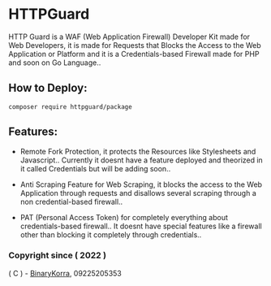 # HTTPGuard
HTTP Guard is a WAF (Web Application Firewall) Developer Kit made for Web Developers, it is made for Requests that Blocks the Access to the Web Application or Platform and it is a Credentials-based Firewall made for PHP and soon on Go Language..

## How to Deploy:
``
composer require httpguard/package
``

## Features:
* Remote Fork Protection, it protects the Resources like Stylesheets and Javascript.. Currently it doesnt have a feature deployed and theorized in it called Credentials but will be adding soon..

* Anti Scraping Feature for Web Scraping, it blocks the access to the Web Application through requests and disallows several scraping through a non credential-based firewall..

* PAT (Personal Access Token) for completely everything about credentials-based firewall.. It doesnt have special features like a firewall other than blocking it completely through credentials..

### Copyright since ( 2022 )
( C ) - [BinaryKorra](https://github.com/binarykorra), 09225205353

